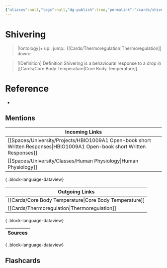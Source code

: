 ```yaml
---
{"aliases":null,"tags":null,"dg-publish":true,"permalink":"/cards/shivering/","dgPassFrontmatter":true}
---
```


# Shivering

> [!ontology]+
> up:: 
> jump:: [[Cards/Thermoregulation\|Thermoregulation]]
> down:: 

> [!Definition] Definition
> Shivering is a behavioural response to a drop in [[Cards/Core Body Temperature\|Core Body Temperature]].

# Reference

- 

## Mentions

| Incoming Links                                                                                                               |
| ---------------------------------------------------------------------------------------------------------------------------- |
| [[Spaces/University/Projects/HBIO1009A1 Open-book short Written Responses\|HBIO1009A1 Open-book short Written Responses]] |
| [[Spaces/University/Classes/Human Physiology\|Human Physiology]]                                                          |

{ .block-language-dataview}

| Outgoing Links                                            |
| --------------------------------------------------------- |
| [[Cards/Core Body Temperature\|Core Body Temperature]] |
| [[Cards/Thermoregulation\|Thermoregulation]]           |

{ .block-language-dataview}

| Sources |
| ------- |

{ .block-language-dataview}

## Flashcards
